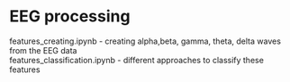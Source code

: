 # EEG processing
features_creating.ipynb - creating alpha,beta, gamma, theta, delta waves from the EEG data <br/>
features_classification.ipynb - different approaches to classify these features <br/>
